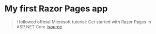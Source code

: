 # My first Razor Pages app


> I followed official Microsoft tutorial: Get started with Razor Pages in ASP.NET Core ([source](https://docs.microsoft.com/en-gb/aspnet/core/tutorials/razor-pages/razor-pages-start?view=aspnetcore-3.1&tabs=visual-studio-mac).


